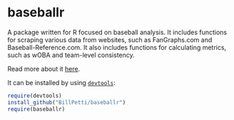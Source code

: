 # baseballr

A package written for R focused on baseball analysis. It includes functions for scraping various data from websites, such as FanGraphs.com and Baseball-Reference.com. It also includes functions for calculating metrics, such as wOBA and team-level consistency.

Read more about it [here](http://www.hardballtimes.com/developing-the-baseballr-package-for-r/).

It can be installed by using [`devtools`](https://github.com/hadley/devtools):

```R
require(devtools)
install_github("BillPetti/baseballr")
require(baseballr)
```
